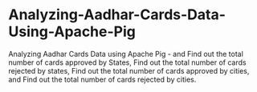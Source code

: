 # Analyzing-Aadhar-Cards-Data-Using-Apache-Pig
Analyzing Aadhar Cards Data using Apache Pig - and Find out the total number of cards approved by States, Find out the total number of cards rejected by states, Find out the total number of cards approved by cities, and Find out the total number of cards rejected by cities.
